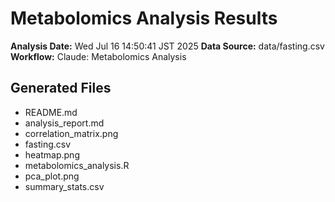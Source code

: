 # Metabolomics Analysis Results

**Analysis Date:** Wed Jul 16 14:50:41 JST 2025
**Data Source:** data/fasting.csv
**Workflow:** Claude: Metabolomics Analysis

## Generated Files
- README.md
- analysis_report.md
- correlation_matrix.png
- fasting.csv
- heatmap.png
- metabolomics_analysis.R
- pca_plot.png
- summary_stats.csv
